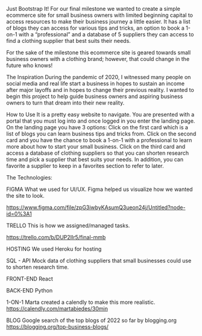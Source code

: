 Just Bootstrap It!
For our final milestone we wanted to create a simple ecommerce site for small business owners with limited beginning capital to access resources to make their business journey a little easier. It has a list of blogs they can access for various tips and tricks, an option to book a 1-on-1 with a “professional” and a database of 5 suppliers they can access to find a clothing supplier that best suits their needs. 

For the sake of the milestone this ecommerce site is geared towards small business owners with a clothing brand; however, that could change in the future who knows! 


The Inspiration
During the pandemic of 2020, I witnessed many people on social media and real life start a business in hopes to sustain an income after major layoffs and in hopes to change their previous reality. I wanted to begin this project to help guide business owners and aspiring business owners to turn that dream into their new reality. 

How to Use
It is a pretty easy website to navigate. You are presented with a portal that you must log into and once logged in you enter the landing page. On the landing page you have 3 options:
Click on the first card which is a list of blogs you can learn business tips and tricks from.
Click on the second card and you have the chance to book a 1-on-1 with a professional to learn more about how to start your small business.
Click on the third card and access a database of clothing suppliers so that you can shorten research time and pick a supplier that best suits your needs.
In addition, you can favorite a supplier to keep in a favorites section to refer to later. 


The Technologies:

FIGMA
What we used for UI/UX. Figma helped us visualize how we wanted the site to look.

https://www.figma.com/file/zpG3iwbyKAsumQ3ueon24j/Untitled?node-id=0%3A1



TRELLO
This is how we assigned/managed tasks.

https://trello.com/b/DUP2IIr5/final-mmb



HOSTING
We used Heroku for hosting


SQL - API
Mock data of clothing suppliers that small businesses could use to shorten research time.

FRONT-END
React

BACK-END
Python

1-ON-1
Marta created a calendly to make this more realistic.
https://calendly.com/martabiedes/30min


BLOG
Google search of the top blogs of 2022 so far by blogging.org
https://blogging.org/top-business-blogs/ 
